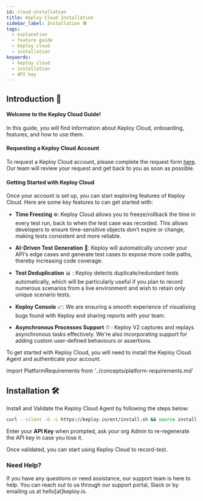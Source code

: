 ```yaml
---
id: cloud-installation
title: Keploy Cloud Installation
sidebar_label: Installation 🛠️
tags:
  - explanation
  - feature guide
  - keploy cloud
  - installation
keywords:
  - keploy cloud
  - installation
  - API key
---
```


## Introduction 📘

#### Welcome to the Keploy Cloud Guide!

In this guide, you will find information about Keploy Cloud, onboarding, features, and how to use them.

#### Requesting a Keploy Cloud Account

To request a Keploy Cloud account, please complete the request form [here](https://forms.gle/jGBbyRyh9H7AKXZX6). Our team will review your request and get back to you as soon as possible.

#### Getting Started with Keploy Cloud

Once your account is set up, you can start exploring features of Keploy Cloud. Here are some key features to can get started with:

- **Time Freezing** ❄️: Keploy Cloud allows you to freeze/rollback the time in every test run, back to when the test case was recorded. This allows developers to ensure time-sensitive objects don’t expire or change, making tests consistent and more reliable.

- **AI-Driven Test Generation** 🧠: Keploy will automatically uncover your API's edge cases and generate test cases to expose more code paths, thereby increasing code coverage.

- **Test Deduplication** 📊 : Keploy detects duplicate/redundant tests automatically, which will be particularly useful if you plan to record numerous scenarios from a live environment and wish to retain only unique scenario tests.

- **Keploy Console** 📈: We are ensuring a smooth experience of visualising bugs found with Keploy and sharing reports with your team.

- **Asynchronous Processes Support** ⏱ : Keploy V2 captures and replays asynchronous tasks effectively. We're also incorporating support for adding custom user-defined behaviours or assertions.


To get started with Keploy Cloud, you will need to install the Keploy Cloud Agent and authenticate your account.

import PlatformRequirements from '../concepts/platform-requirements.md'

<PlatformRequirements/>

## Installation 🛠️

Install and Validate the Keploy Cloud Agent by following the steps below:

```bash
curl --silent -O -L https://keploy.io/ent/install.sh && source install.sh
```

Enter your **API Key** when prompted, ask your org Admin to re-regenerate the API key in case you lose it.

Once validated, you can start using Keploy Cloud to record-test.

### Need Help?

If you have any questions or need assistance, our support team is here to help. You can reach out to us through our support portal, Slack or by emailing us at hello[at]keploy.io.
